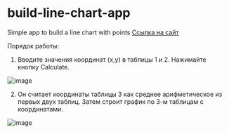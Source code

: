 # build-line-chart-app
Simple app to build a line chart with points
[Ссылка на сайт](https://build-line-chart-app.web.app)

Порядок работы:
1. Вводите значения координат (x,y) в таблицы 1 и 2. Нажимайте кнопку Calculate. 

![image](https://user-images.githubusercontent.com/88040008/167382475-5173d329-efae-45fc-bfd6-b41dd551e4c1.png)

2. Он считает координаты таблицы 3 как среднее арифметическое из первых двух таблиц. Затем строит график по 3-м таблицам с координатами.

![image](https://user-images.githubusercontent.com/88040008/167382795-e4e49186-0ab2-4759-a486-55b8a282a82c.png)
